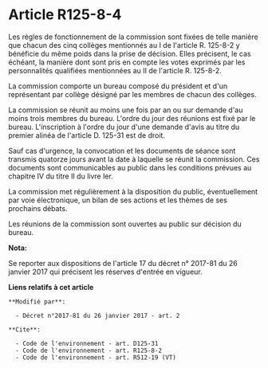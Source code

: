 # Article R125-8-4

Les règles de fonctionnement de la commission sont fixées de telle manière que chacun des cinq collèges mentionnés au I de
l'article R. 125-8-2 y bénéficie du même poids dans la prise de décision. Elles précisent, le cas échéant, la manière dont
sont pris en compte les votes exprimés par les personnalités qualifiées mentionnées au II de l'article R. 125-8-2. 

La commission comporte un bureau composé du président et d'un représentant par collège désigné par les membres de chacun des
collèges. 

La commission se réunit au moins une fois par an ou sur demande d'au moins trois membres du bureau. L'ordre du jour des
réunions est fixé par le bureau. L'inscription à l'ordre du jour d'une demande d'avis au titre  du premier alinéa de
l'article D. 125-31 est de droit. 

Sauf cas d'urgence, la convocation et les documents de séance sont transmis quatorze jours avant la date à laquelle se réunit
la commission. Ces documents sont communicables au public dans les conditions prévues au chapitre IV du titre II du livre
Ier. 

La commission met régulièrement à la disposition du public, éventuellement par voie électronique, un bilan de ses actions et
les thèmes de ses prochains débats. 

Les réunions de la commission sont ouvertes au public sur décision du bureau.

**Nota:**

Se reporter aux dispositions de l'article 17 du décret n° 2017-81 du 26 janvier 2017 qui précisent les réserves d'entrée en
vigueur.

**Liens relatifs à cet article**

	**Modifié par**:

	  - Décret n°2017-81 du 26 janvier 2017 - art. 2

	**Cite**:

	  - Code de l'environnement - art. D125-31
	  - Code de l'environnement - art. R125-8-2
	  - Code de l'environnement - art. R512-19 (VT)
